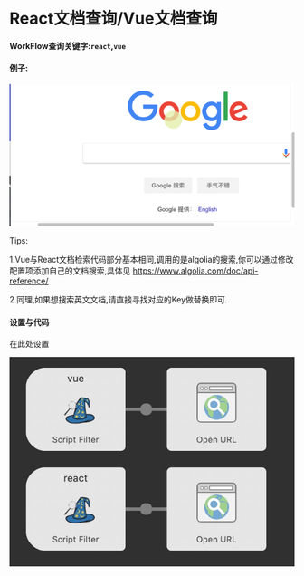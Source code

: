 # React文档查询/Vue文档查询
#### WorkFlow查询关键字:`react`,`vue`
#### 例子:

![](./PICS/React.gif)

Tips:

1.Vue与React文档检索代码部分基本相同,调用的是algolia的搜索,你可以通过修改配置项添加自己的文档搜索,具体见 https://www.algolia.com/doc/api-reference/

2.同理,如果想搜索英文文档,请直接寻找对应的Key做替换即可.

#### 设置与代码
在此处设置


![](./PICS/React-key.png)
